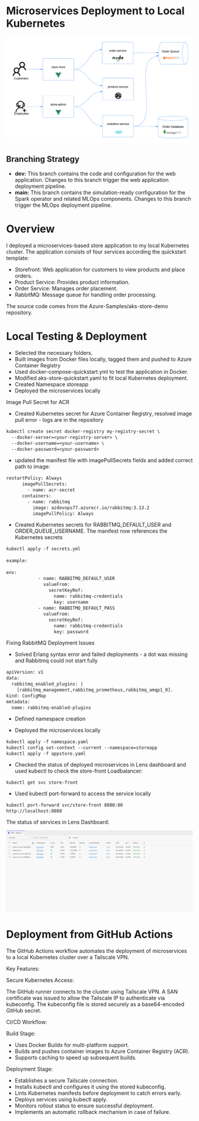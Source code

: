 # Microservices Deployment to Local Kubernetes

![Architecture](assets/demo-arch.png)

## Branching Strategy

- **dev:** This branch contains the code and configuration for the web application. Changes to this branch trigger the web application deployment pipeline.
- **main:** This branch contains the simulation-ready configuration for the Spark operator and related MLOps components. Changes to this branch trigger the MLOps deployment pipeline.

# Overview

I deployed a microservices-based store application to my local Kubernetes cluster. The application consists of four services according the quickstart template:

- Storefront: Web application for customers to view products and place orders.
- Product Service: Provides product information.
- Order Service: Manages order placement.
- RabbitMQ: Message queue for handling order processing.

The source code comes from the Azure-Samples/aks-store-demo repository.

# Local Testing & Deployment

- Selected the necessary folders.
- Built images from Docker files locally, tagged them and pushed to Azure Container Registry
- Used docker-compose-quickstart.yml to test the application in Docker.
- Modified aks-store-quickstart.yaml to fit local Kubernetes deployment.
- Created Namespace storeapp
- Deployed the microservices locally

Image Pull Secret for ACR

- Created Kubernetes secret for Azure Container Registry, resolved image pull error - logs are in the repository

```
kubectl create secret docker-registry my-registry-secret \
  --docker-server=<your-registry-server> \
  --docker-username=<your-username> \
  --docker-password=<your-password>
```

- updated the manifest file with imagePullSecrets fields and added correct path to image:

```
restartPolicy: Always
      imagePullSecrets:
        - name: acr-secret
      containers:
        - name: rabbitmq
          image: azdevops77.azurecr.io/rabbitmq:3.13.2
          imagePullPolicy: Always
```

- Created Kubernetes secrets for RABBITMQ_DEFAULT_USER and ORDER_QUEUE_USERNAME. The manifest now references the Kubernetes secrets

```
kubectl apply -f secrets.yml

example:

env:
            - name: RABBITMQ_DEFAULT_USER
              valueFrom:
                secretKeyRef:
                  name: rabbitmq-credentials
                  key: username
            - name: RABBITMQ_DEFAULT_PASS
              valueFrom:
                secretKeyRef:
                  name: rabbitmq-credentials
                  key: password
```

Fixing RabbitMQ Deployment Issues

- Solved Erlang syntax error and failed deployments - a dot was missing and Rabbitmq could not start fully

```
apiVersion: v1
data:
  rabbitmq_enabled_plugins: |
    [rabbitmq_management,rabbitmq_prometheus,rabbitmq_amqp1_0].
kind: ConfigMap
metadata:
  name: rabbitmq-enabled-plugins
```

- Defined namespace creation

- Deployed the microservices locally

```
kubectl apply -f namespace.yaml
kubectl config set-context --current --namespace=storeapp
kubectl apply -f appstore.yaml
```

- Checked the status of deployed microservices in Lens dashboard and used kubectl to check the store-front Loadbalancer:

```
kubectl get svc store-front
```

- Used kubectl port-forward to access the service locally

```
kubectl port-forward svc/store-front 8080:80
http://localhost:8080
```

The status of services in Lens Dashboard:

![Status](assets/scr2145455.png)

# Deployment from GitHub Actions

The GitHub Actions workflow automates the deployment of microservices to a local Kubernetes cluster over a Tailscale VPN.

Key Features:

Secure Kubernetes Access:

The GitHub runner connects to the cluster using Tailscale VPN.
A SAN certificate was issued to allow the Tailscale IP to authenticate via kubeconfig.
The kubeconfig file is stored securely as a base64-encoded GitHub secret.

CI/CD Workflow:

Build Stage:

- Uses Docker Buildx for multi-platform support.
- Builds and pushes container images to Azure Container Registry (ACR).
- Supports caching to speed up subsequent builds.

Deployment Stage:

- Establishes a secure Tailscale connection.
- Installs kubectl and configures it using the stored kubeconfig.
- Lints Kubernetes manifests before deployment to catch errors early.
- Deploys services using kubectl apply.
- Monitors rollout status to ensure successful deployment.
- Implements an automatic rollback mechanism in case of failure.
